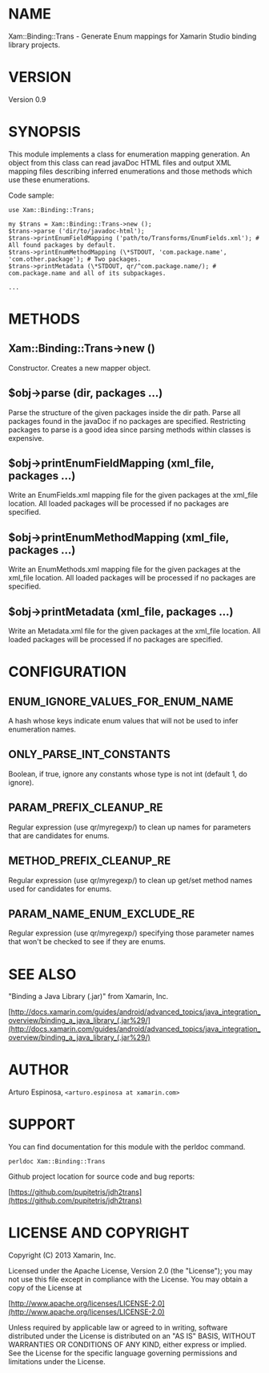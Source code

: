 # NAME

Xam::Binding::Trans - Generate Enum mappings for Xamarin Studio binding library projects.

# VERSION

Version 0.9

# SYNOPSIS

This module implements a class for enumeration mapping generation. An object 
from this class can read javaDoc HTML files and output XML mapping files
describing inferred enumerations and those methods which use these enumerations.

Code sample:

    use Xam::Binding::Trans;

    my $trans = Xam::Binding::Trans->new ();
    $trans->parse ('dir/to/javadoc-html');
    $trans->printEnumFieldMapping ('path/to/Transforms/EnumFields.xml'); # All found packages by default.
    $trans->printEnumMethodMapping (\*STDOUT, 'com.package.name', 'com.other.package'); # Two packages.
    $trans->printMetadata (\*STDOUT, qr/^com.package.name/); # com.package.name and all of its subpackages.

    ...

# METHODS

## Xam::Binding::Trans->new ()

Constructor. Creates a new mapper object.

## $obj->parse (dir, packages ...)

Parse the structure of the given packages inside the dir path. Parse all packages found in the javaDoc
if no packages are specified. Restricting packages to parse is a good idea since parsing methods
within classes is expensive.

## $obj->printEnumFieldMapping (xml\_file, packages ...)

Write an EnumFields.xml mapping file for the given packages at the xml\_file location. All loaded packages
will be processed if no packages are specified.

## $obj->printEnumMethodMapping (xml\_file, packages ...)

Write an EnumMethods.xml mapping file for the given packages at the xml\_file location. All loaded packages
will be processed if no packages are specified.

## $obj->printMetadata (xml\_file, packages ...)

Write an Metadata.xml file for the given packages at the xml\_file location. All loaded packages
will be processed if no packages are specified.

# CONFIGURATION

## ENUM\_IGNORE\_VALUES\_FOR\_ENUM\_NAME

A hash whose keys indicate enum values that will not be used to infer enumeration names.

## ONLY\_PARSE\_INT\_CONSTANTS

Boolean, if true, ignore any constants whose type is not int (default 1, do ignore).

## PARAM\_PREFIX\_CLEANUP\_RE

Regular expression (use qr/myregexp/) to clean up names for parameters that are candidates for enums.

## METHOD\_PREFIX\_CLEANUP\_RE

Regular expression (use qr/myregexp/) to clean up get/set method names used for candidates for enums.

## PARAM\_NAME\_ENUM\_EXCLUDE\_RE

Regular expression (use qr/myregexp/) specifying those parameter names that won't be checked to see if they are enums.

# SEE ALSO

"Binding a Java Library (.jar)" from Xamarin, Inc.

[http://docs.xamarin.com/guides/android/advanced_topics/java_integration_overview/binding_a_java_library_(.jar%29/](http://docs.xamarin.com/guides/android/advanced_topics/java_integration_overview/binding_a_java_library_(.jar%29/)

# AUTHOR

Arturo Espinosa, `<arturo.espinosa at xamarin.com>`

# SUPPORT

You can find documentation for this module with the perldoc command.

	perldoc Xam::Binding::Trans

Github project location for source code and bug reports:

[https://github.com/pupitetris/jdh2trans](https://github.com/pupitetris/jdh2trans)

# LICENSE AND COPYRIGHT

Copyright (C) 2013 Xamarin, Inc.

Licensed under the Apache License, Version 2.0 (the "License");
you may not use this file except in compliance with the License.
You may obtain a copy of the License at

[http://www.apache.org/licenses/LICENSE-2.0](http://www.apache.org/licenses/LICENSE-2.0)

Unless required by applicable law or agreed to in writing, software
distributed under the License is distributed on an "AS IS" BASIS,
WITHOUT WARRANTIES OR CONDITIONS OF ANY KIND, either express or implied.
See the License for the specific language governing permissions and
limitations under the License.



